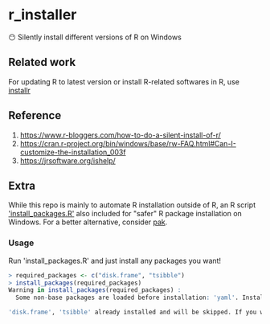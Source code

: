 # r_installer
:no_mouth: Silently install different versions of R on Windows

## Related work
For updating R to latest version or install R-related softwares in R, use [installr](https://github.com/talgalili/installr)

## Reference
1. https://www.r-bloggers.com/how-to-do-a-silent-install-of-r/
2. https://cran.r-project.org/bin/windows/base/rw-FAQ.html#Can-I-customize-the-installation_003f
3. https://jrsoftware.org/ishelp/

## Extra
While this repo is mainly to automate R installation outside of R, an R script ['install_packages.R'](https://raw.githubusercontent.com/jonekeat/r_installer/master/install_packages.R) also included for "safer" R package installation on Windows. For a better alternative, consider [pak](https://github.com/r-lib/pak).

### Usage
Run 'install_packages.R' and just install any packages you want!
```r
> required_packages <- c("disk.frame", "tsibble")
> install_packages(required_packages)
Warning in install_packages(required_packages) :
  Some non-base packages are loaded before installation: 'yaml'. Installing these packages might caused installation failed, try run 'rm(list = ls())' & launch a new R session

'disk.frame', 'tsibble' already installed and will be skipped. If you want to re-install these packages, try remove it first and re-run again
```

